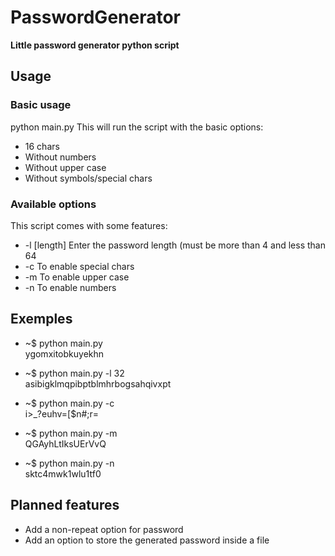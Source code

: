 # PasswordGenerator
**Little password generator python script**

## Usage
### Basic usage
python main.py
This will run the script with the basic options: 
  * 16 chars
  * Without numbers
  * Without upper case
  * Without symbols/special chars
 
### Available options
This script comes with some features:
* -l [length]        Enter the password length (must be more than 4 and less than 64
* -c                 To enable special chars
* -m                 To enable upper case
* -n                 To enable numbers

## Exemples
* ~$ python main.py  
 ygomxitobkuyekhn

* ~$ python main.py -l 32  
 asibigklmqpibptblmhrbogsahqivxpt

* ~$ python main.py -c  
 i>_?euhv=[$n#;r=

* ~$ python main.py -m   
 QGAyhLtIksUErVvQ

* ~$ python main.py -n  
 sktc4mwk1wlu1tf0

## Planned features
* Add a non-repeat option for password
* Add an option to store the generated password inside a file
